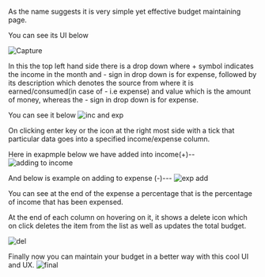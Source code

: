 As the name suggests it is very simple yet effective budget maintaining page.

You can see its UI below

![Capture](https://user-images.githubusercontent.com/62583335/88816295-dd5a1c00-d1d9-11ea-94ff-ff79933db33d.JPG)

In this the top left hand side there is a drop down where + symbol indicates the income  in the month and - sign in drop down is for expense, followed by its description which denotes the source from where it is earned/consumed(in case of - i.e expense) and value which is the amount of money, whereas the - sign in drop down is for expense.

You can see it below
![inc and exp](https://user-images.githubusercontent.com/62583335/88817694-776e9400-d1db-11ea-80ca-85b0b8a219a0.JPG)

On clicking enter key or the icon at the right most side with a tick that particular data goes into a specified income/expense column.

Here in exapmple below we have added into income(+)--
![adding to income](https://user-images.githubusercontent.com/62583335/88817714-7b021b00-d1db-11ea-92a6-fb588666d5f2.JPG)

And below is example on adding to expense (-)---
![exp add](https://user-images.githubusercontent.com/62583335/88817723-7e95a200-d1db-11ea-986a-4dfbb0b54bfc.JPG)

You can see at the end of the expense a percentage that is the percentage of income that has been expensed.


At the end of each column on hovering on it, it shows a delete icon which on click deletes the item from the list as well as updates the total budget. 

![del](https://user-images.githubusercontent.com/62583335/88817738-82c1bf80-d1db-11ea-955c-02e3b546d9da.JPG)

Finally now you can maintain your budget in a better way with this cool UI and UX.
![final](https://user-images.githubusercontent.com/62583335/88819697-f5cc3580-d1dd-11ea-8521-41363df864c4.JPG)
